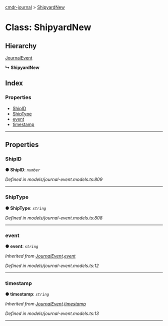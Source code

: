 [cmdr-journal](../README.md) > [ShipyardNew](../classes/shipyardnew.md)



# Class: ShipyardNew

## Hierarchy


 [JournalEvent](journalevent.md)

**↳ ShipyardNew**







## Index

### Properties

* [ShipID](shipyardnew.md#shipid)
* [ShipType](shipyardnew.md#shiptype)
* [event](shipyardnew.md#event)
* [timestamp](shipyardnew.md#timestamp)



---
## Properties
<a id="shipid"></a>

###  ShipID

**●  ShipID**:  *`number`* 

*Defined in models/journal-event.models.ts:809*





___

<a id="shiptype"></a>

###  ShipType

**●  ShipType**:  *`string`* 

*Defined in models/journal-event.models.ts:808*





___

<a id="event"></a>

###  event

**●  event**:  *`string`* 

*Inherited from [JournalEvent](journalevent.md).[event](journalevent.md#event)*

*Defined in models/journal-event.models.ts:12*





___

<a id="timestamp"></a>

###  timestamp

**●  timestamp**:  *`string`* 

*Inherited from [JournalEvent](journalevent.md).[timestamp](journalevent.md#timestamp)*

*Defined in models/journal-event.models.ts:13*





___


